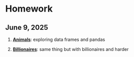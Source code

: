 # Homework 
## June 9, 2025

1. **[Animals](https://github.com/giovannacbs/06-homework/blob/main/01-Animals.ipynb)**: exploring data frames and pandas 

2. **[Billionaires](https://github.com/giovannacbs/06-homework/blob/main/02-Billionaires.ipynb)**: same thing but with billionaires and harder
